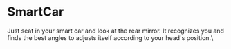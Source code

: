 # SmartCar
Just seat in your smart car and look at the rear mirror. It recognizes you and finds the best angles to adjusts itself according to your head's position.\
